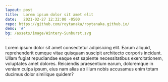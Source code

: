 ```yaml
---
layout: post
title:  Lorem ipsum dolor sit amet elit
date:   2021-02-27 12:32:00 -0500
repo: https://github.com/roytanaka/roytanaka.github.io/
demo: '#'
bg: /assets/image/Wintery-Sunburst.svg
---
```

Lorem ipsum dolor sit amet consectetur adipisicing elit. Earum aliquid, reprehenderit cumque vitae quisquam suscipit architecto corporis incidunt. Ullam fugiat repudiandae eaque est sapiente necessitatibus exercitationem, voluptates amet dolores. Reiciendis praesentium earum, doloremque in veniam culpa ipsum, eius nam alias ab illum nobis accusamus enim totam ducimus dolor similique quidem? 
